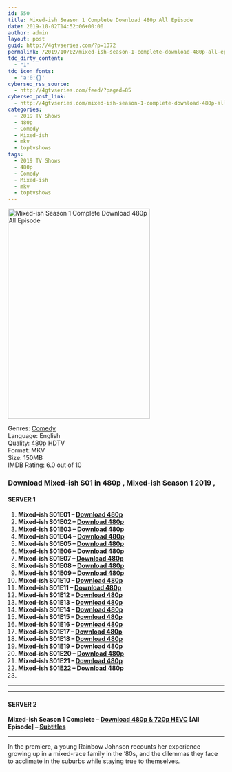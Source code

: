 ```yaml
---
id: 550
title: Mixed-ish Season 1 Complete Download 480p All Episode
date: 2019-10-02T14:52:06+00:00
author: admin
layout: post
guid: http://4gtvseries.com/?p=1072
permalink: /2019/10/02/mixed-ish-season-1-complete-download-480p-all-episode-2/
tdc_dirty_content:
  - "1"
tdc_icon_fonts:
  - 'a:0:{}'
cyberseo_rss_source:
  - http://4gtvseries.com/feed/?paged=85
cyberseo_post_link:
  - http://4gtvseries.com/mixed-ish-season-1-complete-download-480p-all-episode/
categories:
  - 2019 TV Shows
  - 480p
  - Comedy
  - Mixed-ish
  - mkv
  - toptvshows
tags:
  - 2019 TV Shows
  - 480p
  - Comedy
  - Mixed-ish
  - mkv
  - toptvshows
---
```

<img loading="lazy" class="aligncenter" src="https://4.bp.blogspot.com/-K6vp5xBdv5M/XZS4Skyz-RI/AAAAAAAAAVY/vThhaCLmvb8sIHGPzk-_UZPfJX1O6tC9ACK4BGAYYCw/s1600/Mixed-ish%2BSeason%2B1.jpg" alt="Mixed-ish Season 1 Complete Download 480p All Episode" width="330" height="488" />

Genres:&nbsp;<a href="http://4gtvseries.com/tag/comedy/" data-wpel-link="internal">Comedy</a>  
Language: English  
Quality:&nbsp;<a href="http://4gtvseries.com/tag/480p/" data-wpel-link="internal">480p</a>&nbsp;HDTV  
Format: MKV  
Size: 150MB  
IMDB Rating: 6.0 out of 10

### **Download Mixed-ish S01 in 480p , Mixed-ish Season 1 2019 ,&nbsp;**

#### <span><strong>SERVER 1</strong></span>

  1. **Mixed-ish S01E01 – <a href="http://slink.dl480p.xyz/EUrXG" data-wpel-link="external" target="_blank" rel="nofollow external noopener noreferrer" class="wpel-icon-left"><i class="wpel-icon fa fa-download" aria-hidden="true"></i>Download 480p</a>**
  2. **Mixed-ish S01E02 – <a href="http://slink.dl480p.xyz/zmnxwy" data-wpel-link="external" target="_blank" rel="nofollow external noopener noreferrer" class="wpel-icon-left"><i class="wpel-icon fa fa-download" aria-hidden="true"></i>Download 480p</a>**
  3. **Mixed-ish S01E03 – <a href="http://slink.dl480p.xyz/E9Wj7" data-wpel-link="external" target="_blank" rel="nofollow external noopener noreferrer" class="wpel-icon-left"><i class="wpel-icon fa fa-download" aria-hidden="true"></i>Download 480p</a>**
  4. **Mixed-ish S01E04 – <a href="http://slink.dl480p.xyz/21VNNh" data-wpel-link="external" target="_blank" rel="nofollow external noopener noreferrer" class="wpel-icon-left"><i class="wpel-icon fa fa-download" aria-hidden="true"></i>Download 480p</a>**
  5. **Mixed-ish S01E05 – <a href="http://slink.dl480p.xyz/yHOPex3" data-wpel-link="external" target="_blank" rel="nofollow external noopener noreferrer" class="wpel-icon-left"><i class="wpel-icon fa fa-download" aria-hidden="true"></i>Download 480p</a>**
  6. **Mixed-ish S01E06 – <a href="http://slink.dl480p.xyz/gfBZoVBA" data-wpel-link="external" target="_blank" rel="nofollow external noopener noreferrer" class="wpel-icon-left"><i class="wpel-icon fa fa-download" aria-hidden="true"></i>Download 480p</a>**
  7. **Mixed-ish S01E07 – <a href="http://slink.dl480p.xyz/K0EI" data-wpel-link="external" target="_blank" rel="nofollow external noopener noreferrer" class="wpel-icon-left"><i class="wpel-icon fa fa-download" aria-hidden="true"></i>Download 480p</a>**
  8. **Mixed-ish S01E08 – <a href="http://slink.dl480p.xyz/CtqF" data-wpel-link="external" target="_blank" rel="nofollow external noopener noreferrer" class="wpel-icon-left"><i class="wpel-icon fa fa-download" aria-hidden="true"></i>Download 480p</a>**
  9. **Mixed-ish S01E09 – <a href="http://slink.dl480p.xyz/Us4tLk" data-wpel-link="external" target="_blank" rel="nofollow external noopener noreferrer" class="wpel-icon-left"><i class="wpel-icon fa fa-download" aria-hidden="true"></i>Download 480p</a>**
 10. **Mixed-ish S01E10 – <a href="http://slink.dl480p.xyz/CcudH" data-wpel-link="external" target="_blank" rel="nofollow external noopener noreferrer" class="wpel-icon-left"><i class="wpel-icon fa fa-download" aria-hidden="true"></i>Download 480p</a>**
 11. **Mixed-ish S01E11 – <a href="http://slink.dl480p.xyz/vlwVs4I5" data-wpel-link="external" target="_blank" rel="nofollow external noopener noreferrer" class="wpel-icon-left"><i class="wpel-icon fa fa-download" aria-hidden="true"></i>Download 480p</a>**
 12. **Mixed-ish S01E12 – <a href="http://slink.dl480p.xyz/m0sGz" data-wpel-link="external" target="_blank" rel="nofollow external noopener noreferrer" class="wpel-icon-left"><i class="wpel-icon fa fa-download" aria-hidden="true"></i>Download 480p</a>**
 13. **Mixed-ish S01E13 – <a href="http://slink.dl480p.xyz/vwEs" data-wpel-link="external" target="_blank" rel="nofollow external noopener noreferrer" class="wpel-icon-left"><i class="wpel-icon fa fa-download" aria-hidden="true"></i>Download 480p</a>**
 14. **Mixed-ish S01E14 – <a href="http://slink.dl480p.xyz/R9dEVa4" data-wpel-link="external" target="_blank" rel="nofollow external noopener noreferrer" class="wpel-icon-left"><i class="wpel-icon fa fa-download" aria-hidden="true"></i>Download 480p</a>**
 15. **Mixed-ish S01E15 – <a href="http://slink.dl480p.xyz/GVlaXpMX" data-wpel-link="external" target="_blank" rel="nofollow external noopener noreferrer" class="wpel-icon-left"><i class="wpel-icon fa fa-download" aria-hidden="true"></i>Download 480p</a>**
 16. **Mixed-ish S01E16 – <a href="http://slink.dl480p.xyz/KZ80" data-wpel-link="external" target="_blank" rel="nofollow external noopener noreferrer" class="wpel-icon-left"><i class="wpel-icon fa fa-download" aria-hidden="true"></i>Download 480p</a>**
 17. **Mixed-ish S01E17 – <a href="http://slink.dl480p.xyz/FVzm1F" data-wpel-link="external" target="_blank" rel="nofollow external noopener noreferrer" class="wpel-icon-left"><i class="wpel-icon fa fa-download" aria-hidden="true"></i>Download 480p</a>**
 18. **Mixed-ish S01E18 – <a href="http://slink.dl480p.xyz/pe8h" data-wpel-link="external" target="_blank" rel="nofollow external noopener noreferrer" class="wpel-icon-left"><i class="wpel-icon fa fa-download" aria-hidden="true"></i>Download 480p</a>**
 19. **Mixed-ish S01E19 – <a href="http://slink.dl480p.xyz/YwTVzU24" data-wpel-link="external" target="_blank" rel="nofollow external noopener noreferrer" class="wpel-icon-left"><i class="wpel-icon fa fa-download" aria-hidden="true"></i>Download 480p</a>**
 20. **Mixed-ish S01E20 – <a href="http://slink.dl480p.xyz/854be5" data-wpel-link="external" target="_blank" rel="nofollow external noopener noreferrer" class="wpel-icon-left"><i class="wpel-icon fa fa-download" aria-hidden="true"></i>Download 480p</a>**
 21. **Mixed-ish S01E21 – <a href="http://slink.dl480p.xyz/a3NR2" data-wpel-link="external" target="_blank" rel="nofollow external noopener noreferrer" class="wpel-icon-left"><i class="wpel-icon fa fa-download" aria-hidden="true"></i>Download 480p</a>**
 22. **Mixed-ish S01E22 – <a href="http://slink.dl480p.xyz/p95X" data-wpel-link="external" target="_blank" rel="nofollow external noopener noreferrer" class="wpel-icon-left"><i class="wpel-icon fa fa-download" aria-hidden="true"></i>Download 480p</a>**
 23. 

* * *

* * *

#### <span><strong>SERVER 2</strong></span>

**Mixed-ish Season 1 Complete – <a href="http://dl480p.xyz/863/" data-wpel-link="external" target="_blank" rel="nofollow external noopener noreferrer" class="wpel-icon-left"><i class="wpel-icon fa fa-download" aria-hidden="true"></i>Download 480p & 720p HEVC</a> [All Episode] – <a href="https://subscene.com/subtitles/mixed-ish-first-season" data-wpel-link="external" target="_blank" rel="nofollow external noopener noreferrer" class="wpel-icon-left"><i class="wpel-icon fa fa-download" aria-hidden="true"></i>Subtitles</a>**

* * *

In the premiere, a young Rainbow Johnson recounts her experience growing up in a mixed-race family in the ’80s, and the dilemmas they face to acclimate in the suburbs while staying true to themselves.

<div align="center">
</div>